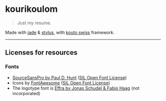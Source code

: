 # kourikoulom

> Just my resume.

Made with [jade](https://github.com/visionmedia/jade) & [stylus](https://github.com/LearnBoost/stylus), with [kouto swiss](https://github.com/leny/kouto-swiss) framework.

* * *

## Licenses for resources

### Fonts

* [SourceSansPro by Paul D. Hunt](http://www.adobe.com/products/type/font-information/source-sans-pro-readme.html) ([SIL Open Font License](http://scripts.sil.org/OFL))
* Icons by [FontAwesome](http://fontawesome.io/) ([SIL Open Font License](http://scripts.sil.org/OFL))
* The logotype font is [Effra by Jonas Schudel & Fabio Haag](https://www.daltonmaag.com/library/effra) (not incorporated)
